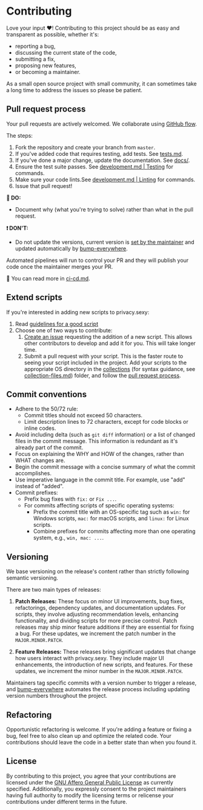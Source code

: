 # Contributing

Love your input ❤️! Contributing to this project should be as easy and transparent as possible, whether it's:

- reporting a bug,
- discussing the current state of the code,
- submitting a fix,
- proposing new features,
- or becoming a maintainer.

As a small open source project with small community, it can sometimes take a long time to address the issues so please be patient.

## Pull request process

Your pull requests are actively welcomed. We collaborate using [GitHub flow](https://docs.github.com/en/get-started/quickstart/github-flow).

The steps:

1. Fork the repository and create your branch from `master`.
2. If you've added code that requires testing, add tests. See [tests.md](./docs/tests.md).
3. If you've done a major change, update the documentation. See [docs/](./docs/).
4. Ensure the test suite passes. See [development.md | Testing](./docs/development.md#testing) for commands.
5. Make sure your code lints.See [development.md | Linting](./docs/development.md#linting) for commands.
6. Issue that pull request!

**🙏 DO:**

- Document why (what you're trying to solve) rather than what in the pull request.

**❗ DON'T:**

- Do not update the versions, current version is [set by the maintainer](./docs/ci-cd.md#gitops) and updated automatically by [bump-everywhere](https://github.com/undergroundwires/bump-everywhere).

Automated pipelines will run to control your PR and they will publish your code once the maintainer merges your PR.

📖 You can read more in [ci-cd.md](./docs/ci-cd.md).

## Extend scripts

If you're interested in adding new scripts to privacy.sexy:

1. Read [guidelines for a good script](./docs/script-guidelines.md)
2. Choose one of two ways to contribute:
   1. [Create an issue](https://github.com/undergroundwires/privacy.sexy/issues/new/choose) requesting the addition of a new script. This allows other contributors to develop and add it for you. This will take longer time.
   2. Submit a pull request with your script. This is the faster route to seeing your script included in the project. Add your scripts to the appropriate OS directory in the [collections](src/application/collections/) (for syntax guidance, see [collection-files.md](docs/collection-files.md)) folder, and follow the [pull request process](#pull-request-process).

## Commit conventions

- Adhere to the 50/72 rule:
  - Commit titles should not exceed 50 characters.
  - Limit description lines to 72 characters, except for code blocks or inline codes.
- Avoid including delta (such as `git diff` information) or a list of changed files in the commit message. This information is redundant as it's already part of the commit.
- Focus on explaining the WHY and HOW of the changes, rather than WHAT changes are.
- Begin the commit message with a concise summary of what the commit accomplishes.
- Use imperative language in the commit title. For example, use "add" instead of "added".
- Commit prefixes:
  - Prefix bug fixes with `fix:` or `Fix ...`.
  - For commits affecting scripts of specific operating systems:
    - Prefix the commit title with an OS-specific tag such as `win:` for Windows scripts, `mac:` for macOS scripts, and `linux:` for Linux scripts.
    - Combine prefixes for commits affecting more than one operating system, e.g., `win, mac: ...`.

## Versioning

We base versioning on the release's content rather than strictly following semantic versioning.

There are two main types of releases:

1. **Patch Releases:** These focus on minor UI improvements, bug fixes, refactorings, dependency updates, and documentation updates. For scripts, they involve adjusting recommendation levels, enhancing functionality, and dividing scripts for more precise control. Patch releases may ship minor feature additions if they are essential for fixing a bug. For these updates, we increment the patch number in the `MAJOR.MINOR.PATCH`.

2. **Feature Releases:** These releases bring significant updates that change how users interact with privacy.sexy. They include major UI enhancements, the introduction of new scripts, and features. For these updates, we increment the minor number in the `MAJOR.MINOR.PATCH`.

Maintainers tag specific commits with a version number to trigger a release, and [bump-everywhere](https://github.com/undergroundwires/bump-everywhere) automates the release process including updating version numbers throughout the project.

## Refactoring

Opportunistic refactoring is welcome. If you're adding a feature or fixing a bug, feel free to also clean up and optimize the related code. Your contributions should leave the code in a better state than when you found it.

## License

By contributing to this project, you agree that your contributions are licensed under the [GNU Affero General Public License](./LICENSE) as currently specified. Additionally, you expressly consent to the project maintainers having full authority to modify the licensing terms or relicense your contributions under different terms in the future.
